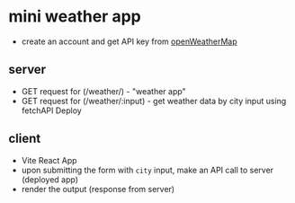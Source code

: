 
# mini weather app

- create an account and get API key from [openWeatherMap](https://openweathermap.org/)
  
## server  
- GET request for (/weather/) - "weather app"
- GET request for (/weather/:input) - get weather data by city input using fetchAPI 
Deploy 

## client
- Vite React App
- upon submitting the form with `city` input, make an API call to server (deployed app)
- render the output (response from server)

